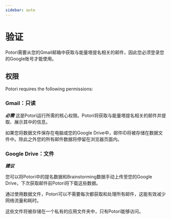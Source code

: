 ```yaml
---
sidebar: auto
---
```


# 验证
Potori需要从您的Gmail邮箱中获取与能量塔提名相关的邮件，因此您必须登录您的Google账号才能使用。

## 权限
Potori requires the following permissions:

### Gmail：只读
***必需***
这是Potori运行所需的核心权限。Potori将获取与能量塔提名相关的邮件并提取、展示其中的信息。

如果您将数据文件保存在电脑或您的Google Drive中，邮件ID将被存储在数据文件中。除此之外您的所有邮件数据将停留在浏览器页面内。

### Google Drive：文件
***建议***

您可以将Potori中的提名数据和Brainstorming数据手动上传至您的Google Drive，下次获取邮件前Potori将下载这些数据。

通过使用数据文件，Potori可以不需要每次都获取和处理所有邮件，这能有效减少网络流量和耗时。

这些文件将被存储在一个私有的应用文件夹中，只有Potori能够访问。